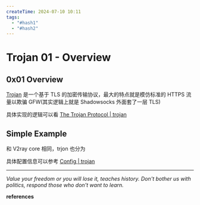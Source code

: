 ```yaml
---
createTime: 2024-07-10 10:11
tags:
  - "#hash1"
  - "#hash2"
---
```


# Trojan 01 - Overview

## 0x01 Overview

[Trojan](https://github.com/trojan-gfw/trojan) 是一个基于 TLS 的加密传输协议，最大的特点就是模仿标准的 HTTPS 流量以欺骗 GFW(其实逻辑上就是 Shadowsocks 外面套了一层 TLS)

具体实现的逻辑可以看 [The Trojan Protocol | trojan](https://trojan-gfw.github.io/trojan/protocol)

## Simple Example

和 V2ray core 相同，trjon 也分为



具体配置信息可以参考 [Config | trojan](https://trojan-gfw.github.io/trojan/config)

---
*Value your freedom or you will lose it, teaches history. Don't bother us with politics, respond those who don't want to learn.*

**references**

